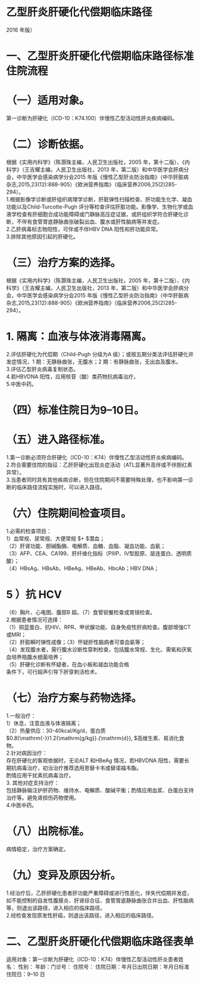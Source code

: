 # 乙型肝炎肝硬化代偿期临床路径  
2016 年版）  
# 一、乙型肝炎肝硬化代偿期临床路径标准住院流程  
# （一）适用对象。  
第一诊断为肝硬化（ICD-10：K74.100）伴慢性乙型活动性肝炎疾病编码。  
# （二）诊断依据。  
根据《实用内科学》（陈灏珠主编，人民卫生出版社，2005 年，第十二版）、《内科学》（王吉耀主编，人民卫生出版社，2013 年，第二版）和中华医学会肝病分会，中华医学会感染病学分会2015 年版《慢性乙型肝炎防治指南》（中华肝脏病杂志,2015,23(12):888-905）《欧洲营养指南》（临床营养2006,25(2)285-294）。  
1.根据影像学诊断或肝组织病理学诊断，肝脏弹性扫描检查、肝功能生化学、凝血功能以及Child-Turcotte-Pugh 评分等检查评估肝脏功能。影像学、生物化学或血液学检查有肝细胞合成功能障碍或门静脉高压症证据，或肝组织学符合肝硬化诊断，不伴有食管胃底静脉曲张破裂出血、腹水或肝性脑病等并发症。  
2.乙肝病毒标志物阳性，可伴或不伴HBV DNA 阳性和肝功能异常。  
3.排除其他原因引起的肝硬化。  
# （三）治疗方案的选择。  
根据《实用内科学》（陈灏珠主编，人民卫生出版社，2005 年，第十二版）、《内科学》（王吉耀主编，人民卫生出版社，2013 年，第二版）和中华医学会肝病分会，中华医学会感染病学分会2015 年版《慢性乙型肝炎防治指南》（中华肝脏病杂志,2015,23(12):888-905）《欧洲营养指南》（临床营养2006,25(2)285-294）。  
# 1. 隔离：血液与体液消毒隔离。  
2.评估肝硬化为代偿期（Child-Pugh 分级为A 级）；或按五期分类法评估肝硬化并发症情况，1 期：无静脉曲张，无腹水；2 期：有静脉曲张，无出血及腹水。  
3.评估乙型肝炎病毒复制状态。  
4.若HBVDNA 阳性，应用核苷（酸）类药物抗病毒治疗。  
5.中医中药。  
# （四）标准住院日为9–10日。  
# （五）进入路径标准。  
1.第一诊断必须符合肝硬化（ICD-10：K74）伴慢性乙型活动性肝炎疾病编码。  
2.符合需要住院的指征：乙肝肝硬化出现炎症活动（ATL显著升高伴或不伴胆红素异常）。  
3.当患者同时具有其他疾病诊断，但在住院期间不需要特殊处理，也不影响第一诊断的临床路径流程实施时，可以进入路径。  
# （六）住院期间检查项目。  
1.必需的检查项目：  
1）血常规、尿常规、大便常规 $+ $潜血；  
（2）肝肾功能、胆碱酯酶、电解质、血糖、血脂、凝血功能、血氨；  
（3）AFP、CEA、CA199、肝纤维化指标（PⅢP、Ⅳ型胶原、层连蛋白、透明质酸）；  
（4）HBsAg、HBsAb、HBeAg、HBeAb、HbcAb；HBV DNA；  
# 5 ）抗 HCV  
（6）胸片、心电图、腹部B 超。（7）食管钡餐检查或胃镜检查。  
2.根据患者情况可选择：  
（1）铜蓝蛋白、抗HIV、RPR、甲状腺功能、自身免疫性肝病检查。腹部增强CT 或MRI；  
（2）肝脏瞬时弹性成像；（3）怀疑肝性脑病者可查血氨等；  
（4）发现腹水者，需行腹水诊断性穿刺检查，包括腹水常规、生化、需氧和厌氧血培养瓶腹水细菌培养；  
（5）肝硬化诊断有怀疑者，在血小板和凝血功能合格  
条件下，可行超声引导下肝穿刺活检术。  
# （七）治疗方案与药物选择。  
1.一般治疗：  
1）休息，注意血液与体液隔离；  
（2）热量供应：30-40kcal/Kg/d，蛋白质 $0.8{\mathrm{-}}1.2{\mathrm{g/kg}}.{\mathrm{d}}, $高维生素、易消化食物。  
2.针对病因治疗：  
存在肝硬化的客观依据时，无论ALT 和HBeAg 情况，若HBVDNA 阳性，需要长期抗病毒治疗，初治治疗推荐选用恩替卡韦或替诺福韦酯。  
酌情应用干扰素抗病毒治疗。  
3. 其他对症支持治疗：  
包括静脉输注护肝药物、维持水、电解质、酸碱平衡；酌情应用血浆、白蛋白支持治疗等。避免肾损伤药物使用。  
4.中医中药。  
# （八）出院标准。  
病情稳定，治疗方案确定。  
# （九）变异及原因分析。  
1.经治疗后，乙肝肝硬化患者肝功能严重障碍或进行性恶化，伴失代偿期并发症，如不能控制的自发性腹膜炎、肝肾综合征、食管胃底静脉曲张合并出血、肝性脑病等，则退出该路径，进入相应的临床路径。  
2.经检查发现原发性肝癌，则退出该路径，进入相应的临床路径。  
# 二、乙型肝炎肝硬化代偿期临床路径表单  
适用对象：第一诊断为肝硬化（ICD-10：K74）伴慢性乙型活动性肝炎患者姓名：  性别： 年龄：门诊号：  住院号：   住院日期：年月日出院日期：年月日标准住院日：9–10 日  
